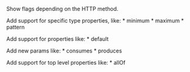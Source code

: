 Show flags depending on the HTTP method.

Add support for specific type properties, like:
	* minimum
	* maximum
	* pattern

Add support for properties like:
	* default

Add new params like:
	* consumes
	* produces

Add support for top level properties like:
	* allOf